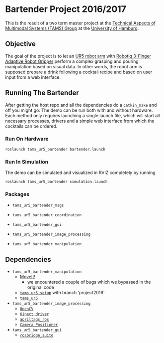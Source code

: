# Bartender Project 2016/2017

This is the result of a two term master project at the [Technical Aspects of Multimodal Systems (TAMS) Group](https://tams-www.informatik.uni-hamburg.de/) at the [University of Hamburg](https://www.uni-hamburg.de/).


## Objective
The goal of the project is to let an [UR5 robot arm](https://www.universal-robots.com/products/ur5-robot/) with [Robotiq 3-Finger Adaptive Robot Gripper](http://robotiq.com/products/industrial-robot-hand/) perform a complex grasping and pouring manipulation based on visual data.
In other words, the robot arm is supposed prepare a drink following a cocktail recipe and based on user input from a web interface.



## Running The Bartender

After getting the host repo and all the dependencies do a ```catkin_make``` and off you might go:
The demo can be run both with and without hardware.
Each method only requires launching a single launch file, which will start all necessary processes,
drivers and a simple web interface from which the cocktails can be ordered.


### Run On Hardware

```
roslaunch tams_ur5_bartender bartender.launch
```

### Run In Simulation

The demo can be simulated and visualized in RVIZ completely by running
```
roslaunch tams_ur5_bartender simulation.launch 
```


### Packages



* ```tams_ur5_bartender_msgs```

* ```tams_ur5_bartender_coordination```

* ```tams_ur5_bartender_gui```

* ```tams_ur5_bartender_image_processing```

* ```tams_ur5_bartender_manipulation```

## Dependencies

* ```tams_ur5_bartender_manipulation```
   * [MoveIt!](http://moveit.ros.org/)
     * we encountered a couple of bugs which we bypassed in the original code
   * [```tams_ur5_setup```](https://github.com/TAMS-Group/tams_ur5_setup.git) with branch 'project2016'
   * [```tams_ur5```](https://github.com/TAMS-Group/tams_ur5.git)
* ```tams_ur5_bartender_image_processing```
   * [```OpenCV```](http://opencv.org/)
   * [```Kinect driver```](http://wiki.ros.org/freenect_launch)
   * [```apriltags_ros```](http://wiki.ros.org/apriltags_ros)
   * [```Camera Positioner```](https://github.com/TAMS-Group/camera_positioner)
* ```tams_ur5_bartender_gui```
	* [```rosbridge_suite```](http://wiki.ros.org/rosbridge_suite)






